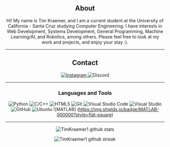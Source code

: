 <div align="center">
  
## About
Hi! My name is Tim Kraemer, and I am a current student at the University of California - Santa Cruz studying Computer Engineering. I have interests in Web Development, Systems Development, General Programming, Machine Learning/AI, and Robotics, among others. Please feel free to look at my work and projects, and enjoy your stay :).

-------------------

## Contact
<a href="https://www.instagram.com/tim_krae/">![Instagram](https://img.shields.io/badge/Tim%20Kraemer-%23E4405F.svg?style=for-the-badge&logo=Instagram&logoColor=white)
</a> ![Discord](https://img.shields.io/badge/a%20french%20guy%237241-%237289DA.svg?style=for-the-badge&logo=discord&logoColor=white)

-------------------

### Languages and Tools  
![Python](https://img.shields.io/badge/python-%2314354C.svg?style=for-the-badge&logo=python&logoColor=white) ![C/C++](https://img.shields.io/badge/c%2Fc%2B%2B-%23239120.svg?style=for-the-badge&logo) ![HTML5](https://img.shields.io/badge/html5-%23E34F26.svg?style=for-the-badge&logo=html5&logoColor=white) ![Git](https://img.shields.io/badge/git-%23F05033.svg?style=for-the-badge&logo=git&logoColor=white) ![Visual Studio Code](https://img.shields.io/badge/VisualStudioCode-0078d7.svg?style=for-the-badge&logo=visual-studio-code&logoColor=white) ![Visual Studio](https://img.shields.io/badge/VisualStudio-5C2D91.svg?style=for-the-badge&logo=visual-studio&logoColor=white) ![GitHub](https://img.shields.io/badge/github-%23121011.svg?style=for-the-badge&logo=github&logoColor=white) ![Ubuntu](https://img.shields.io/badge/Ubuntu-E95420?style=for-the-badge&logo=ubuntu&logoColor=white) ![MATLAB] (https://img.shields.io/badge/MATLAB-000000?style=flat-square)
  
-------------------
  
![TimKraemer1 github stats](https://github-readme-stats.vercel.app/api?username=TimKraemer1&show_icons=true&theme=radical&count_private=true&include_all_commits=true)

![TimKraemer1 github streak](https://github-readme-streak-stats.herokuapp.com/?user=TimKraemer1&theme=radical&include_all_commits=true&count_private=true)

 <div>
